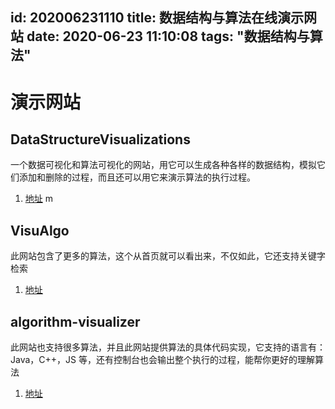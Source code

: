 id: 202006231110
title: 数据结构与算法在线演示网站
date: 2020-06-23 11:10:08
tags: "数据结构与算法"
---------

# 演示网站


## DataStructureVisualizations

一个数据可视化和算法可视化的网站，用它可以生成各种各样的数据结构，模拟它们添加和删除的过程，而且还可以用它来演示算法的执行过程。

1. [地址](https://www.cs.usfca.edu/~galles/visualization/Algorithms.html)
m
## VisuAlgo

此网站包含了更多的算法，这个从首页就可以看出来，不仅如此，它还支持关键字检索

1. [地址](https://visualgo.net/zh)

## algorithm-visualizer

此网站也支持很多算法，并且此网站提供算法的具体代码实现，它支持的语言有：Java，C++，JS 等，还有控制台也会输出整个执行的过程，能帮你更好的理解算法

1. [地址](https://algorithm-visualizer.org/divide-and-conquer/quicksort)